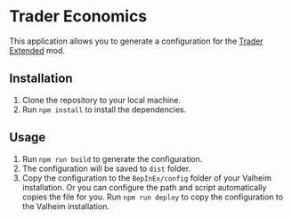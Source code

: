 # Trader Economics

This application allows you to generate a configuration for the [Trader Extended](https://thunderstore.io/c/valheim/p/shudnal/TradersExtended/) mod.

## Installation

1. Clone the repository to your local machine.
2. Run `npm install` to install the dependencies.

## Usage

1. Run `npm run build` to generate the configuration.
2. The configuration will be saved to `dist` folder.
3. Copy the configuration to the `BepInEx/config` folder of your Valheim installation. Or you can configure the path and script automatically copies the file for you. Run `npm run deploy` to copy the configuration to the Valheim installation.

